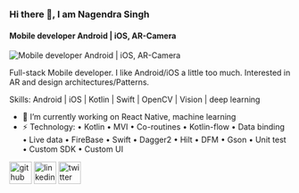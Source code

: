 ### Hi there 👋, I am Nagendra Singh 
#### Mobile developer Android | iOS, AR-Camera
![Mobile developer Android | iOS, AR-Camera](https://media.licdn.com/dms/image/C4E16AQEeBpOhqcD7LQ/profile-displaybackgroundimage-shrink_350_1400/0/1661874781433?e=1679529600&v=beta&t=1GEfmMJuPGFzUBVgbH7fAVf6t-jbRCKIt8IbjKFliXM)

Full-stack Mobile developer. I like Android/iOS a little too much. Interested in AR and design architectures/Patterns.


Skills: Android | iOS | Kotlin | Swift | OpenCV | Vision | deep learning 

- 🔭 I’m currently working on React Native, machine learning 
- ⚡ Technology: 
  • Kotlin
  • MVI
  • Co-routines
  • Kotlin-flow
  • Data binding 
  • Live data
  • FireBase
  • Swift
  • Dagger2
  • Hilt
  • DFM
  • Gson
  • Unit test
  • Custom SDK
  • Custom UI

[<img src='https://cdn.jsdelivr.net/npm/simple-icons@3.0.1/icons/github.svg' alt='github' height='40'>](https://github.com/nagendra-8275)  [<img src='https://cdn.jsdelivr.net/npm/simple-icons@3.0.1/icons/linkedin.svg' alt='linkedin' height='40'>](https://www.linkedin.com/in/https://www.linkedin.com/in/nagendra789//)  [<img src='https://cdn.jsdelivr.net/npm/simple-icons@3.0.1/icons/twitter.svg' alt='twitter' height='40'>](https://twitter.com/https://twitter.com/home)  


